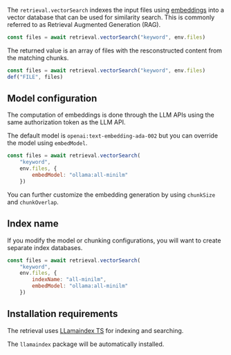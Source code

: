 The `retrieval.vectorSearch` indexes the input files using [embeddings](https://platform.openai.com/docs/guides/embeddings) into a vector database that can be used for similarity search. This is commonly referred to as Retrieval Augmented Generation (RAG).

```js wrap
const files = await retrieval.vectorSearch("keyword", env.files)
```

The returned value is an array of files with the resconstructed content from the matching chunks.

```js wrap
const files = await retrieval.vectorSearch("keyword", env.files)
def("FILE", files)
```

## Model configuration

The computation of embeddings is done through the
LLM APIs using the same authorization token as the LLM API. 

The default model is `openai:text-embedding-ada-002` but you can override the model using `embedModel`.

```js wrap 'embedModel: "ollama:all-minilm"'
const files = await retrieval.vectorSearch(
    "keyword", 
    env.files, {
        embedModel: "ollama:all-minilm"
    })
```

You can further customize the embedding generation by using `chunkSize` and `chunkOverlap`.

## Index name

If you modify the model or chunking configurations, you will want to create separate index databases.

```js wrap 'indexName: "all-minilm"'
const files = await retrieval.vectorSearch(
    "keyword", 
    env.files, {
        indexName: "all-minilm",
        embedModel: "ollama:all-minilm"
    })
```

## Installation requirements

The retrieval uses [LLamaindex TS](https://ts.llamaindex.ai/) for indexing and searching.

The `llamaindex` package will be automatically installed.